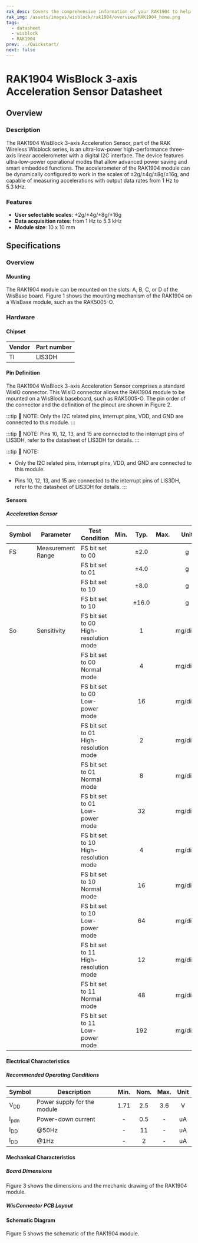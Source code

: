 ```yaml
---
rak_desc: Covers the comprehensive information of your RAK1904 to help you in using it. This information includes technical specifications, characteristics, and requirements, and it also discusses the device components.
rak_img: /assets/images/wisblock/rak1904/overview/RAK1904_home.png
tags:
  - datasheet
  - wisblock
  - RAK1904
prev: ../Quickstart/
next: false
---
```


# RAK1904 WisBlock 3-axis Acceleration Sensor Datasheet

## Overview

### Description

The RAK1904 WisBlock 3-axis Acceleration Sensor, part of the RAK Wireless Wisblock series, is an ultra-low-power high-performance three-axis linear accelerometer with a digital I2C interface. The device features ultra-low-power operational modes that allow advanced power saving and smart embedded functions.
The accelerometer of the RAK1904 module can be dynamically configured to work in the scales of ±2g/±4g/±8g/±16g, and capable of measuring accelerations with output data rates from 1&nbsp;Hz to 5.3&nbsp;kHz.

### Features 
* **User selectable scales**: ±2g/±4g/±8g/±16g
* **Data acquisition rates**: from 1&nbsp;Hz to 5.3&nbsp;kHz 
* **Module size**: 10 x 10&nbsp;mm

## Specifications

### Overview
<!-- Insert Picture of Sensor with its dimensions -->

#### Mounting

The RAK1904 module can be mounted on the slots: A, B, C, or D of the WisBase board. Figure 1 shows the mounting mechanism of the RAK1904 on a WisBase module, such as the RAK5005-O.

<rk-img
  src="/assets/images/wisblock/rak1904/datasheet/RAK19xx_mounting.png"
  width="50%"
  caption="RAK1904 WisBlock Sensor Mounting"
/>

### Hardware
#### Chipset
| Vendor | Part number |
| ------ | ----------- |
| TI     | LIS3DH |

#### Pin Definition
The RAK1904 WisBlock 3-axis Acceleration Sensor comprises a standard WisIO connector. This WisIO connector allows the RAK1904 module to be mounted on a WisBlock baseboard, such as RAK5005-O. The pin order of the connector  and the definition of the pinout are shown in Figure 2. 

:::tip 📝 NOTE:
Only the I2C related pins, interrupt pins, VDD, and GND are connected to this module.
:::


<rk-img
  src="/assets/images/wisblock/rak1904/datasheet/RAK1904_pin.png"
  width="60%"
  caption="RAK1904 WisBlock Sensor Pinout Diagram"
/>

:::tip 📝 NOTE:
Pins 10, 12, 13, and 15 are connected to the interrupt pins of LIS3DH, refer to the datasheet of LIS3DH for details.
:::

:::tip 📝 NOTE:
- Only the I2C related pins, interrupt pins, VDD, and GND are connected to this module.

- Pins 10, 12, 13, and 15 are connected to the interrupt pins of LIS3DH, refer to the datasheet of LIS3DH for details.
:::

#### Sensors
##### Acceleration Sensor 
| Symbol | Parameter         | Test Condition                                | Min. | Typ.  | Max. |   Unit   |
| ------ | ----------------- | --------------------------------------------- | :--: | :---: | :--: | :------: |
| FS     | Measurement Range | FS bit set to 00                              |      | ±2.0  |      |    g     |
|        |                   | FS bit set to 01                              |      | ±4.0  |      |    g     |
|        |                   | FS bit set to 10                              |      | ±8.0  |      |    g     |
|        |                   | FS bit set to 10                              |      | ±16.0 |      |    g     |
| So     | Sensitivity       | FS bit set to 00  <br /> High-resolution mode |      |   1   |      | mg/digit |
|        |                   | FS bit set to 00  <br /> Normal mode          |      |   4   |      | mg/digit |
|        |                   | FS bit set to 00  <br /> Low-power mode       |      |  16   |      | mg/digit |
|        |                   | FS bit set to 01  <br /> High-resolution mode |      |   2   |      | mg/digit |
|        |                   | FS bit set to 01  <br /> Normal mode          |      |   8   |      | mg/digit |
|        |                   | FS bit set to 01  <br /> Low-power mode       |      |  32   |      | mg/digit |
|        |                   | FS bit set to 10  <br /> High-resolution mode |      |   4   |      | mg/digit |
|        |                   | FS bit set to 10  <br /> Normal mode          |      |  16   |      | mg/digit |
|        |                   | FS bit set to 10  <br /> Low-power mode       |      |  64   |      | mg/digit |
|        |                   | FS bit set to 11  <br /> High-resolution mode |      |  12   |      | mg/digit |
|        |                   | FS bit set to 11  <br /> Normal mode          |      |  48   |      | mg/digit |
|        |                   | FS bit set to 11  <br /> Low-power mode       |      |  192  |      | mg/digit |

#### Electrical Characteristics

##### Recommended Operating Conditions

| Symbol          | Description                 | Min. | Nom. | Max. | Unit |
| --------------- | --------------------------- | :--: | :--: | :--: | :--: |
| V<sub>DD</sub>  | Power supply for the module | 1.71 | 2.5  | 3.6  |  V   |
| I<sub>pdn</sub> | Power-down current          |  -   | 0.5  |  -   |  uA  |
| I<sub>DD </sub> | @50Hz                       |  -   |  11  |  -   |  uA  |
| I<sub>DD </sub> | @1Hz                        |  -   |  2   |  -   |  uA  |

#### Mechanical Characteristics

##### Board Dimensions

Figure 3 shows the dimensions and the mechanic drawing of the RAK1904 module.

<rk-img
  src="/assets/images/wisblock/rak1904/datasheet/RAK19xx_mechanic_drawing.png"
  width="60%"
  caption="RAK1904 WisBlock Sensor Mechanic Drawing"
/>

##### WisConnector PCB Layout

<rk-img
  src="/assets/images/wisblock/rak1904/datasheet/MxxS1003K6M.png"
  width="100%"
  caption="WisConnector PCB footprint and recommendations"
/>

#### Schematic Diagram

Figure 5 shows the schematic of the RAK1904 module.

<rk-img
  src="/assets/images/wisblock/rak1904/datasheet/rak1904-schematics.png"
  width="100%"
  caption="RAK1904 WisBlock Sensor schematics"
/>
